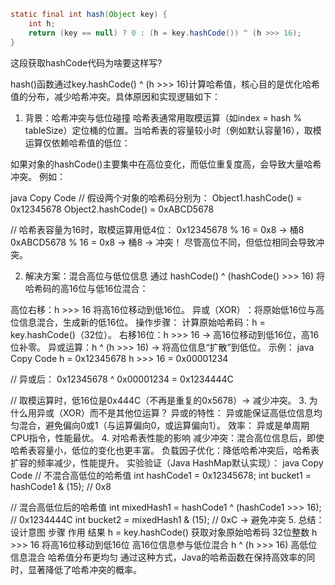 ```java
static final int hash(Object key) {
    int h;
    return (key == null) ? 0 : (h = key.hashCode()) ^ (h >>> 16);
}
```
这段获取hashCode代码为啥要这样写?

hash()函数通过key.hashCode() ^ (h >>> 16)计算哈希值，‌核心目的是优化哈希值的分布，减少哈希冲突‌。具体原因和实现逻辑如下：

1. 背景：哈希冲突与低位碰撞
   哈希表通常用取模运算（如index = hash % tableSize）定位桶的位置。当哈希表的容量较小时（例如默认容量16），‌取模运算仅依赖哈希值的低位‌：

如果对象的hashCode()主要集中在高位变化，而低位重复度高，会导致大量哈希冲突。
例如：

java
Copy Code
// 假设两个对象的哈希码分别为：
Object1.hashCode() = 0x12345678
Object2.hashCode() = 0xABCD5678

// 哈希表容量为16时，取模运算用低4位：
0x12345678 % 16 = 0x8 → 桶8
0xABCD5678 % 16 = 0x8 → 桶8 → 冲突！
尽管高位不同，但低位相同会导致冲突。

2. 解决方案：混合高位与低位信息
   通过 ‌hashCode() ^ (hashCode() >>> 16)‌ 将哈希码的高16位与低16位混合：

‌高位右移‌：h >>> 16 将高16位移动到低16位。
‌异或（XOR）‌：将原始低16位与高位信息混合，生成新的低16位。
操作步骤：
‌计算原始哈希码‌：h = key.hashCode()（32位）。
‌右移16位‌：h >>> 16 → 高16位移动到低16位，高16位补零。
‌异或运算‌：h ^ (h >>> 16) → 将高位信息“扩散”到低位。
示例：
java
Copy Code
h = 0x12345678
h >>> 16 = 0x00001234

// 异或后：
0x12345678 ^ 0x00001234 = 0x1234444C

// 取模运算时，低16位是0x444C（不再是重复的0x5678）→ 减少冲突。
3. 为什么用异或（XOR）而不是其他位运算？
   ‌异或的特性‌：
   异或能保证高低位信息‌均匀混合‌，避免偏向0或1（与运算偏向0，或运算偏向1）。
   ‌效率‌：
   异或是单周期CPU指令，性能最优。
4. 对哈希表性能的影响
   ‌减少冲突‌：混合高位信息后，即使哈希表容量小，低位的变化也更丰富。
   ‌负载因子优化‌：降低哈希冲突后，哈希表扩容的频率减少，性能提升。
   实验验证（Java HashMap默认实现）：
   java
   Copy Code
   // 不混合高低位的哈希值
   int hashCode1 = 0x12345678;
   int bucket1 = hashCode1 & (15); // 0x8

// 混合高低位后的哈希值
int mixedHash1 = hashCode1 ^ (hashCode1 >>> 16); // 0x1234444C
int bucket2 = mixedHash1 & (15); // 0xC → 避免冲突
5. 总结：设计意图
   步骤	作用	结果
   h = key.hashCode()	获取对象原始哈希码	32位整数
   h >>> 16	将高16位移动到低16位	高16位信息参与低位混合
   h ^ (h >>> 16)	高低位信息混合	哈希值分布更均匀
   通过这种方式，Java的哈希函数在保持高效率的同时，显著降低了哈希冲突的概率。